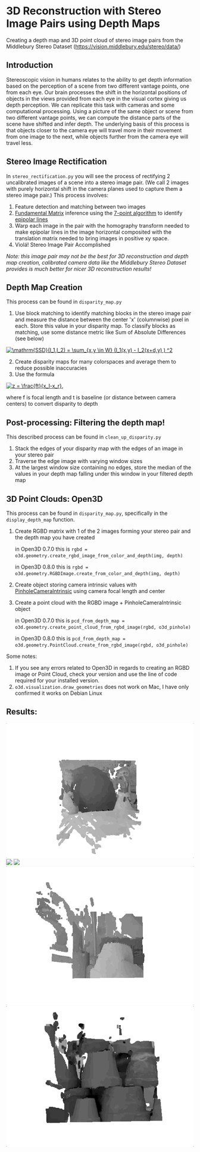 # 3D Reconstruction with Stereo Image Pairs using Depth Maps
Creating a depth map and 3D point cloud of stereo image pairs from the Middlebury Stereo Dataset (https://vision.middlebury.edu/stereo/data/)

## Introduction
Stereoscopic vision in humans relates to the ability to get depth information based on the perception of a scene from two different vantage points, one 
from each eye. Our brain processes the shift in the horizontal positions of objects in the views provided from each eye in the visual cortex  giving us
depth perception. We can replicate this task with cameras and some computational processing. Using a picture of the same object or scene from two different 
vantage points, we can compute the distance parts of the scene have shifted and infer depth. The underlying basis of this process is that objects closer to 
the camera eye will travel more in their movement from one image to the next, while objects further from the camera eye will travel less.

## Stereo Image Rectification

In `stereo_rectification.py` you will see the process of rectifying 2 uncalibrated images of a scene into a stereo image pair. (We call 2 images with purely
horizontal shift in the camera planes used to capture them a stereo image pair.) This process involves:

1. Feature detection and matching between two images
2. [Fundamental Matrix](https://en.wikipedia.org/wiki/Fundamental_matrix_(computer_vision)) inference using the [7-point algorithm](https://www.cs.unc.edu/~marc/tutorial/node55.html) 
to identify [epipolar lines](https://en.wikipedia.org/wiki/Epipolar_geometry)
3. Warp each image in the pair with the homography transform needed to make epipolar lines in the image horizontal composited with the translation 
matrix needed to bring images in positive xy space.
4. Violá! Stereo Image Pair Accomplished

*Note: this image pair may not be the best for 3D reconstruction and depth map creation, calibrated camera data like the Middlebury Stereo Dataset provides is much better for nicer 3D reconstruction results!*

## Depth Map Creation

This process can be found in `disparity_map.py`

1. Use block matching to identify matching blocks in the stereo image pair and measure the distance between the center 'x' (columnwise) pixel in each. Store this value in your disparity map.
To classify blocks as matching, use some distance metric like Sum of Absolute Differences (see below)

<a href="https://www.codecogs.com/eqnedit.php?latex=\mathrm{SSD}(I_1,I_2)&space;=&space;\sum_{x,y&space;\in&space;W}&space;(I_1(x,y)&space;-&space;I_2(x&plus;d,y)&space;)&space;^2" target="_blank"><img src="https://latex.codecogs.com/gif.latex?\mathrm{SSD}(I_1,I_2)&space;=&space;\sum_{x,y&space;\in&space;W}&space;(I_1(x,y)&space;-&space;I_2(x&plus;d,y)&space;)&space;^2" title="\mathrm{SSD}(I_1,I_2) = \sum_{x,y \in W} (I_1(x,y) - I_2(x+d,y) ) ^2" /></a>

2. Create disparity maps for many colorspaces and average them to reduce possible inaccuracies
3. Use the formula 

<a href="https://www.codecogs.com/eqnedit.php?latex=z&space;=&space;\frac{ft}{x_l-x_r}," target="_blank"><img src="https://latex.codecogs.com/gif.latex?z&space;=&space;\frac{ft}{x_l-x_r}," title="z = \frac{ft}{x_l-x_r}," /></a>

where f is focal length and t is baseline (or distance between camera centers) to convert disparity to depth

## Post-processing: Filtering the depth map!

This described process can be found in `clean_up_disparity.py`

1. Stack the edges of your disparity map with the edges of an image in your stereo pair
2. Traverse the edge image with varying window sizes
3. At the largest window size containing no edges, store the median of the values in your depth map falling under this window in your filtered depth map

## 3D Point Clouds: Open3D

This process can be found in `disparity_map.py`, specifically in the `display_depth_map` function.


1. Create RGBD matrix with 1 of the 2 images forming your stereo pair and the depth map you have created

    in Open3D 0.7.0  this is 
    `rgbd = o3d.geometry.create_rgbd_image_from_color_and_depth(img, depth)`

    in Open3D 0.8.0 this is
    `rgbd = o3d.geometry.RGBDImage.create_from_color_and_depth(img, depth)`

2. Create object storing camera intrinsic values with [PinholeCameraIntrinsic](http://www.open3d.org/docs/release/python_api/open3d.camera.PinholeCameraIntrinsic.html) using camera focal length and center
3. Create a point cloud with the RGBD image + PinholeCameraIntrinsic object

    in Open3D 0.7.0  this is 
    `pcd_from_depth_map = o3d.geometry.create_point_cloud_from_rgbd_image(rgbd, o3d_pinhole)`

    in Open3D 0.8.0 this is
    `pcd_from_depth_map = o3d.geometry.PointCloud.create_from_rgbd_image(rgbd, o3d_pinhole)`

Some notes:

1. If you see any errors related to Open3D in regards to creating an RGBD image or Point Cloud, check your version and use the line of code required for your installed version.
2. `o3d.visualization.draw_geometries` does not work on Mac, I have only confirmed it works on Debian Linux

## Results:

![](https://github.com/cranberrymuffin/depth-mapping/blob/main/results/large_bowling.gif)
![](https://github.com/cranberrymuffin/depth-mapping/blob/main/results/tsukuba_large.gif)
![](https://github.com/cranberrymuffin/depth-mapping/blob/main/results/large_midd.gif)
![](https://github.com/cranberrymuffin/depth-mapping/blob/main/results/large_lampshade.gif)
![](https://github.com/cranberrymuffin/depth-mapping/blob/main/results/large_flowerpots.gif)
